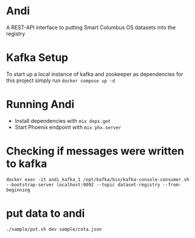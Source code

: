 # Andi
A REST-API interface to putting Smart Columbus OS datasets into the registry

# Kafka Setup

To start up a local instance of kafka and zookeeper as dependencies for this project simply run 
`docker compose up -d`

# Running Andi

  * Install dependencies with `mix deps.get`
  * Start Phoenix endpoint with `mix phx.server`

# Checking if messages were written to kafka

`docker exec -it andi_kafka_1 /opt/kafka/bin/kafka-console-consumer.sh --bootstrap-server localhost:9092 --topic dataset-registry --from-beginning`

# put data to andi

`./sample/put.sh dev sample/cota.json`